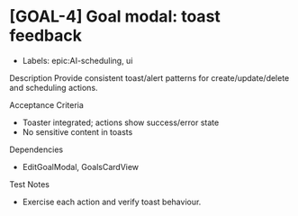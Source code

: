 # [GOAL-4] Goal modal: toast feedback

- Labels: epic:AI-scheduling, ui

Description
Provide consistent toast/alert patterns for create/update/delete and scheduling actions.

Acceptance Criteria
- Toaster integrated; actions show success/error state
- No sensitive content in toasts

Dependencies
- EditGoalModal, GoalsCardView

Test Notes
- Exercise each action and verify toast behaviour.
